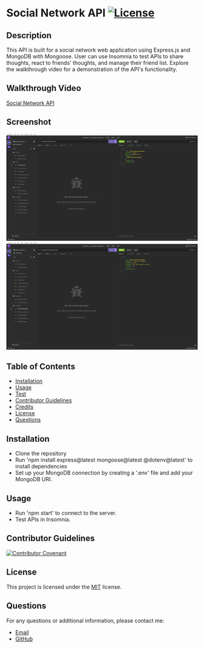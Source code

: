 # Social Network API [![License](https://img.shields.io/badge/license-MIT-blue.svg)](https://opensource.org/licenses/MIT)

## Description
This API is built for a social network web application using Express.js and MongoDB with Mongoose. User can use Insomnia to test APIs to share thoughts, react to friends' thoughts, and manage their friend list. Explore the walkthrough video for a demonstration of the API's functionality.

## Walkthrough Video
[Social Network API](Link)

## Screenshot
![Users](./assets/images/1.png)
![Thoughts](./assets/images/2.png)

## Table of Contents
- [Installation](#installation)
- [Usage](#usage)
- [Test](#test)
- [Contributor Guidelines](#contributor-guidelines)
- [Credits](@credits)
- [License](#license)
- [Questions](#questions)

## Installation
- Clone the repository
- Run 'npm install express@latest mongoose@latest @dotenv@latest' to install dependencies
- Set up your MongoDB connection by creating a '.env' file and add your MongoDB URI.

## Usage
- Run 'npm start' to connect to the server.
- Test APIs in Insomnia.

## Contributor Guidelines

[![Contributor Covenant](https://img.shields.io/badge/Contributor%20Covenant-2.1-4baaaa.svg)](code_of_conduct.md)

## License

This project is licensed under the [MIT](https://opensource.org/licenses/MIT) license.

## Questions

For any questions or additional information, please contact me:
- [Email](mailto:mariam.miladd@gmail.com?subject=[GitHub]%20Dev%20Connect)
- [GitHub](https://github.com/mariamdawood)